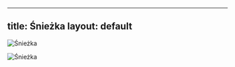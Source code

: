 


---
title: Śnieżka
layout: default
---

![Śnieżka](https://media.villagreta.pl/m/2012/08/sniezka.jpg)

![Śnieżka](https://nawakacje.eu/wp-content/uploads/2022/02/Sniezka.jpg)